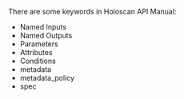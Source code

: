 There are some keywords in Holoscan API Manual:
- Named Inputs
- Named Outputs
- Parameters
- Attributes
- Conditions
- metadata
- metadata_policy
- spec